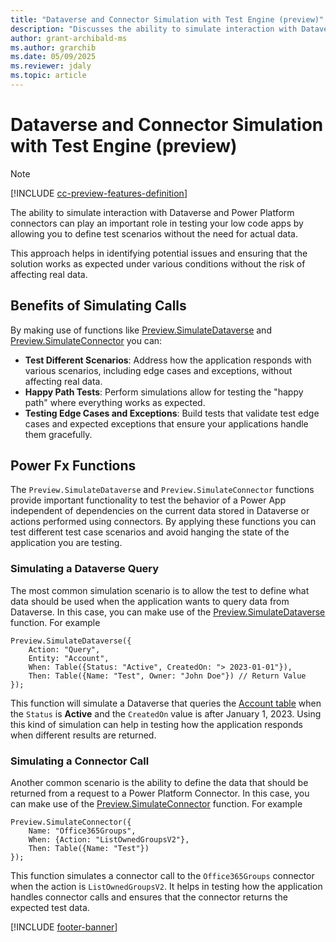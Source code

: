 ```yaml
---
title: "Dataverse and Connector Simulation with Test Engine (preview)"
description: "Discusses the ability to simulate interaction with Dataverse and Connectors using Power Fx functions"
author: grant-archibald-ms
ms.author: grarchib
ms.date: 05/09/2025
ms.reviewer: jdaly
ms.topic: article
---
```


# Dataverse and Connector Simulation with Test Engine (preview)

> [!NOTE]
> [!INCLUDE [cc-preview-features-definition](../includes/cc-preview-features-definition.md)]

The ability to simulate interaction with Dataverse and Power Platform connectors can play an important role in testing your low code apps by allowing you to define test scenarios without the need for actual data.

This approach helps in identifying potential issues and ensuring that the solution works as expected under various conditions without the risk of affecting real data.

## Benefits of Simulating Calls

By making use of functions like [Preview.SimulateDataverse](./powerfx-functions.md#previewsimulatedataverse) and [Preview.SimulateConnector](./powerfx-functions.md#previewsimulateconnector) you can:

- **Test Different Scenarios**: Address how the application responds with various scenarios, including edge cases and exceptions, without affecting real data.
- **Happy Path Tests**: Perform simulations allow for testing the "happy path" where everything works as expected.
- **Testing Edge Cases and Exceptions**: Build tests that validate test edge cases and expected exceptions that ensure your applications handle them gracefully.

## Power Fx Functions

The `Preview.SimulateDataverse` and `Preview.SimulateConnector` functions provide important functionality to test the behavior of a Power App independent of dependencies on the current data stored in Dataverse or actions performed using connectors. By applying these functions you can test different test case scenarios and avoid hanging the state of the application you are testing.

### Simulating a Dataverse Query

The most common simulation scenario is to allow the test to define what data should be used when the application wants to query data from Dataverse. In this case, you can make use of the [Preview.SimulateDataverse](powerfx-functions.md#previewsimulatedataverse) function. For example

```powerappsfl
Preview.SimulateDataverse({
    Action: "Query",
    Entity: "Account",
    When: Table({Status: "Active", CreatedOn: "> 2023-01-01"}),
    Then: Table({Name: "Test", Owner: "John Doe"}) // Return Value
});
```

This function will simulate a Dataverse that queries the [Account table](/power-apps/developer/data-platform/reference/entities/account) when the `Status` is **Active** and the `CreatedOn` value is after January 1, 2023. Using this kind of simulation can help in testing how the application responds when different results are returned.

### Simulating a Connector Call

Another common scenario is the ability to define the data that should be returned from a request to a Power Platform Connector. In this case, you can make use of the  [Preview.SimulateConnector](./powerfx-functions.md#previewsimulateconnector) function. For example

```powerappsfl
Preview.SimulateConnector({
    Name: "Office365Groups",
    When: {Action: "ListOwnedGroupsV2"},
    Then: Table({Name: "Test"})
});
```

This function simulates a connector call to the `Office365Groups` connector when the action is `ListOwnedGroupsV2`. It helps in testing how the application handles connector calls and ensures that the connector returns the expected test data.



[!INCLUDE [footer-banner](../includes/footer-banner.md)]
